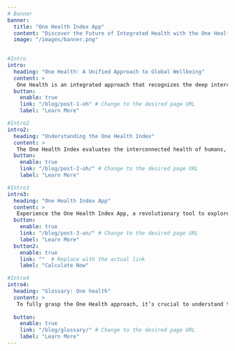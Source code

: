```yaml
---
# Banner
banner:
  title: "One Health Index App"
  content: "Discover the Future of Integrated Health with the One Health Index App"
  image: "/images/banner.png"
 

#Intro 
intro:
  heading: "One Health: A Unified Approach to Global Wellbeing"
  content: >
   One Health is an integrated approach that recognizes the deep interconnection between the health of people, animals, and ecosystems. It addresses critical challenges like antimicrobial resistance, zoonotic diseases, and environmental health. With 75% of emerging diseases, such as Nipah, Avian Influenza, and COVID-19, originating from animals, India's economy and public health are significantly impacted (Kumar et al., 2020). The One Health Framework, at the core of our app, offers a comprehensive tool built on key indicators and datasets. These indicators, adapted from the Global One Health Index Framework, provide insights into health trends, from air quality to zoonotic disease prevalence, using robust datasets from Indian sources like NFHS, FAO, and World Bank. By integrating this data, the framework empowers policy-makers, researchers, and citizens to make evidence-based decisions and take proactive actions for a healthier future.
  button:
    enable: true
    link: "/blog/post-1-oh" # Change to the desired page URL
    label: "Learn More"

#Intro2 
intro2:
  heading: "Understanding the One Health Index"
  content: >
   The One Health Index evaluates the interconnected health of humans, animals, and the environment through three key drivers: External Driver Index (EDI) assessing societal and environmental factors, Intrinsic Driver Index (IDI) measuring collaboration across health sectors, and Core Drivers Index (CDI) evaluating progress in addressing challenges like infectious diseases and climate change. By identifying strengths and gaps, the One Health Index helps focus resources and policies, addressing the current lack of clarity and data at the human-animal-environment interface.
  button:
    enable: true
    link: "/blog/post-2-oh/" # Change to the desired page URL
    label: "Learn More"

#Intro3
intro3:
  heading: "One Health Index App"
  content: >
   Experience the One Health Index App, a revolutionary tool to explore the interconnected health of humans, animals, and the environment. With features like unified health indicators, data-driven insights, and collaborative tools, the app empowers you to assess health dynamics, share strategies, and make informed decisions. The One Health Index calculator provides personalized scores and visual insights, helping you understand and address health challenges in your area.
  button:
    enable: true
    link: "/blog/post-3-on/" # Change to the desired page URL
    label: "Learn More"
  button2:
    enable: true
    link: ""  # Replace with the actual link
    label: "Calculate Now"

#Intro4
intro4:
  heading: "Glossary: One health"
  content: >
   To fully grasp the One Health approach, it’s crucial to understand the definitions of Key Indicators, Indicators, and Sub-indicators. These elements provide the foundation for assessing the interconnected health of humans, animals, and the environment. Download the glossary to explore detailed definitions and enhance your understanding of One Health.
  
  button:
    enable: true
    link: "/blog/glossary/" # Change to the desired page URL
    label: "Learn More"
---
```

